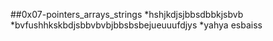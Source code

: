 ##0x07-pointers_arrays_strings
*hshjkdjsjbbsdbbkjsbvb
*bvfushhkskbdjsbbvbvbjbbsbsbejueuuufdjys
*yahya esbaiss 
